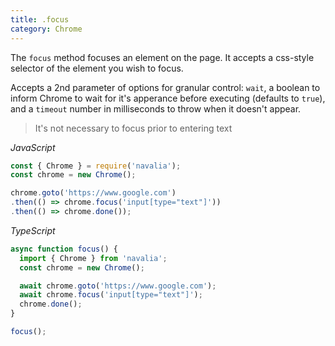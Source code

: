 ```yaml
---
title: .focus
category: Chrome
---
```


The `focus` method focuses an element on the page. It accepts a css-style selector of the element you wish to focus.

Accepts a 2nd parameter of options for granular control: `wait`, a boolean to inform Chrome to wait for it's apperance before executing (defaults to `true`), and a `timeout` number in milliseconds to throw when it doesn't appear.

> It's not necessary to focus prior to entering text

*JavaScript*
```js
const { Chrome } = require('navalia');
const chrome = new Chrome();

chrome.goto('https://www.google.com')
.then(() => chrome.focus('input[type="text"]'))
.then(() => chrome.done());
```

*TypeScript*
```ts
async function focus() {
  import { Chrome } from 'navalia';
  const chrome = new Chrome();

  await chrome.goto('https://www.google.com');
  await chrome.focus('input[type="text"]');
  chrome.done();
}

focus();
```
